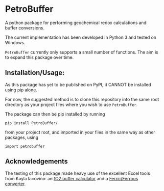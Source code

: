 # PetroBuffer
A python package for performing geochemical redox calculations and buffer conversions.

The current implementation has been developed in Python 3 and tested on Windows.

``PetroBuffer`` currently only supports a small number of functions. The aim is to expand this package over time.

## Installation/Usage:

As this package has yet to be published on PyPI, it CANNOT be installed using pip alone.

For now, the suggested method is to clone this repository into the same root directory as your project files where you wish to use `PetroBuffer`.

The package can then be pip installed by running
```
pip install PetroBuffer/
```
from your project root, and imported in your files in the same way as other packages, using 
```
import petrobuffer
```

## Acknowledgements

The testing of this package made heavy use of the excellent Excel tools from Kayla Iacovino: an [fO2 buffer calculator](https://doi.org/10.5281/zenodo.5907867)  and a [Ferric/Ferrous converter](https://doi.org/10.5281/zenodo.5907844).
